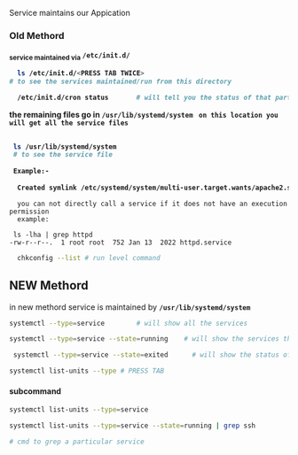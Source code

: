 Service maintains our Appication
### Old Methord
<B><sub>service maintained via</sub> **`/etc/init.d/`**
  
```bash 
  ls /etc/init.d/<PRESS TAB TWICE> 
# to see the services maintained/run from this directory  
```
  
```bash
  /etc/init.d/cron status       # will tell you the status of that particular service or appication
  ```
  
  the remaining files go in `/usr/lib/systemd/system`   `` on this location you will get all the service files``
  
```bash
  
 ls /usr/lib/systemd/system
 # to see the service file
  
 Example:-
  
  Created symlink /etc/systemd/system/multi-user.target.wants/apache2.service → /lib/systemd/system/apache2.service.
 ```
  </B>
  
```
  you can not directly call a service if it does not have an execution permission
  example:
  
 ls -lha | grep httpd
-rw-r--r--.  1 root root  752 Jan 13  2022 httpd.service
  ```
```bash
  chkconfig --list # run level command
  ```
  
  ## NEW Methord
 
  in new methord service is maintained by **`/usr/lib/systemd/system`**
  
  ```bash
  systemctl --type=service        # will show all the services
  ```
  
  ```bash
  systemctl --type=service --state=running    # will show the services that are running 
  ```
  
  ```bash
   systemctl --type=service --state=exited      # will show the status of exited service
  ```
  ```bash
  systemctl list-units --type # PRESS TAB
  ```
  
  #### subcommand
  
  ```bash
  systemctl list-units --type=service
  ```
  ```bash
  systemctl list-units --type=service --state=running | grep ssh
  
  # cmd to grep a particular service
  ```
  
  
  
  
  
  
  
  
  
  
  
  
  
  
  
  
  
  
  
  
  
  
  
  
  
  
  
  
  
  
  
  
  
